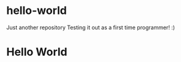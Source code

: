 # hello-world
Just another repository
Testing it out as a first time programmer! :)
<html>
<body>
  <h1>  
    Hello World
  
  </h1>
  </body>
</html>
